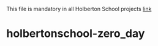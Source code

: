 This file is mandatory in all Holberton School projects [link](https://github.com/Sauluslo/holbertonschool-zero_day"README.md")
# holbertonschool-zero_day
